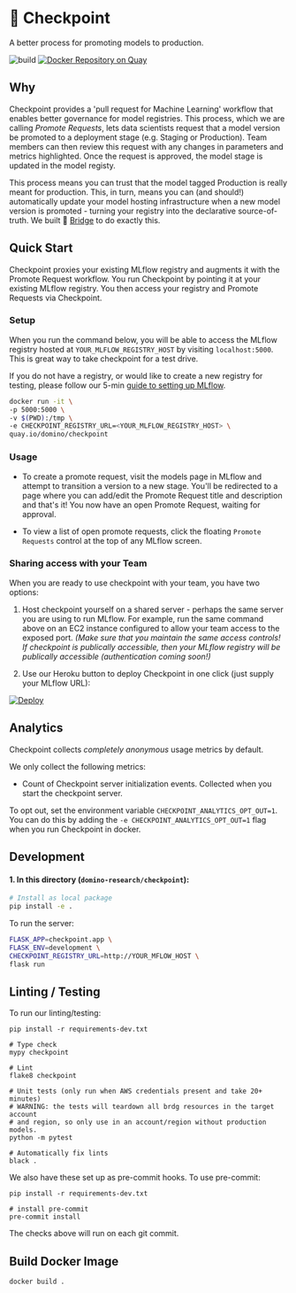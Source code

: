 # :passport_control: Checkpoint

A better process for promoting models to production.

![build](https://github.com/dominodatalab/domino-research/actions/workflows/checkpoint.yml/badge.svg?branch=main)
[![Docker Repository on Quay](https://quay.io/repository/domino/checkpoint/status "Docker Repository on Quay")](https://quay.io/repository/domino/checkpoint)

## Why

Checkpoint provides a 'pull request for Machine Learning' workflow that enables better governance for model registries. This process, which we are calling _Promote Requests_, lets data scientists request that a model version be promoted to a deployment stage (e.g. Staging or Production). Team members can then review this request with any changes in parameters and metrics highlighted. Once the request is approved, the model stage is updated in the model registy.

This process means you can trust that the model tagged Production is really meant for production. This, in turn, means you can (and should!) automatically update your model hosting infrastructure when a new model version is promoted - turning your registry into the declarative source-of-truth. We built :bridge_at_night: [Bridge](https://github.com/dominodatalab/domino-research/tree/main/bridge) to do exactly this.

## Quick Start

Checkpoint proxies your existing MLflow registry and augments it with the Promote Request workflow.
You run Checkpoint by pointing it at your existing MLflow registry. You then access your registry and 
Promote Requests via Checkpoint. 

### Setup

When you run the command below, you will be able to access the MLflow registry
hosted at `YOUR_MLFLOW_REGISTRY_HOST` by visiting `localhost:5000`. This is great
way to take checkpoint for a test drive.

If you do not have a registry, or would like to create a new registry for testing,
please follow our 5-min [guide to setting up MLflow](https://github.com/dominodatalab/domino-research/tree/main/guides/mlflow).

```bash
docker run -it \
-p 5000:5000 \
-v $(PWD):/tmp \
-e CHECKPOINT_REGISTRY_URL=<YOUR_MLFLOW_REGISTRY_HOST> \
quay.io/domino/checkpoint
```

### Usage

- To create a promote request, visit the models page in MLflow and attempt to transition
a version to a new stage. You'll be redirected to a page where you can add/edit the Promote Request
title and description and that's it! You now have an open Promote Request, waiting for approval.

- To view a list of open promote requests, click the floating `Promote Requests` control
  at the top of any MLflow screen.

### Sharing access with your Team

When you are ready to use checkpoint with your team, you have two options:

1. Host checkpoint yourself on a shared server - perhaps the same server you are using to run MLflow.
  For example, run the same command above on an EC2 instance configured to allow your team
  access to the exposed port. _(Make sure that you maintain the same access controls!
  If checkpoint is publically accessible, then your MLflow registry will be publically
  accessible (authentication coming soon!)_
  
2. Use our Heroku button to deploy Checkpoint in one click (just supply your MLflow URL):

[![Deploy](https://www.herokucdn.com/deploy/button.svg)](https://heroku.com/deploy?template=https://github.com/domino-research/heroku-checkpoint/tree/main)

## Analytics

Checkpoint collects *completely anonymous* usage metrics by default.

We only collect the following metrics:

- Count of Checkpoint server initialization events. Collected when you start the checkpoint server.

To opt out, set the environment variable `CHECKPOINT_ANALYTICS_OPT_OUT=1`. You can do this by adding
the `-e CHECKPOINT_ANALYTICS_OPT_OUT=1` flag when you run Checkpoint in docker.

## Development

#### 1. In this directory (`domino-research/checkpoint`):

```bash
# Install as local package
pip install -e .
```

To run the server:

```bash
FLASK_APP=checkpoint.app \
FLASK_ENV=development \
CHECKPOINT_REGISTRY_URL=http://YOUR_MFLOW_HOST \
flask run
```

## Linting / Testing

To run our linting/testing:

```
pip install -r requirements-dev.txt

# Type check
mypy checkpoint

# Lint
flake8 checkpoint

# Unit tests (only run when AWS credentials present and take 20+ minutes)
# WARNING: the tests will teardown all brdg resources in the target account
# and region, so only use in an account/region without production models.
python -m pytest

# Automatically fix lints
black .
```

We also have these set up as pre-commit hooks. To use pre-commit:

```
pip install -r requirements-dev.txt

# install pre-commit
pre-commit install
```

The checks above will run on each git commit.

## Build Docker Image

```
docker build .
```
